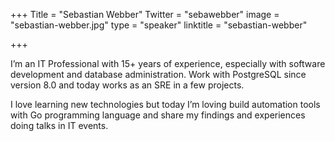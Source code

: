 +++
Title = "Sebastian Webber"
Twitter = "sebawebber"
image = "sebastian-webber.jpg"
type = "speaker"
linktitle = "sebastian-webber"

+++

I’m an IT Professional with 15+ years of experience, especially with software development and database administration. Work with PostgreSQL since version 8.0 and today works as an SRE in a few projects.

I love learning new technologies but today I’m loving build automation tools with Go programming language and share my findings and experiences doing talks in IT events.